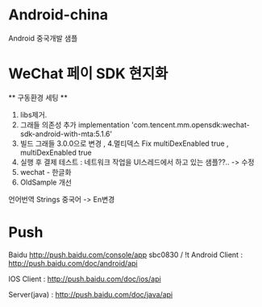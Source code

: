 # Android-china
Android 중국개발 샘플

# WeChat 페이 SDK 현지화
** 구동환경 세팅 **
1. libs제거.
2. 그래들 의존성 추가 implementation 'com.tencent.mm.opensdk:wechat-sdk-android-with-mta:5.1.6'
3. 빌드 그래들 3.0.0으로 변경 ,
4.멀티덱스 Fix multiDexEnabled true , multiDexEnabled true
5. 실행 후 결제 테스트 : 네트워크 작업을 UI스레드에서 하고 있는 샘플??.. -> 수정
6. wechat - 한글화
7. OldSample 개선

 언어번역 Strings 중국어 -> En변경 

# Push
 Baidu http://push.baidu.com/console/app
  sbc0830 / !t 
  Android Client : http://push.baidu.com/doc/android/api
  
  IOS Client : http://push.baidu.com/doc/ios/api
  
  Server(java) : http://push.baidu.com/doc/java/api
  
  
  
